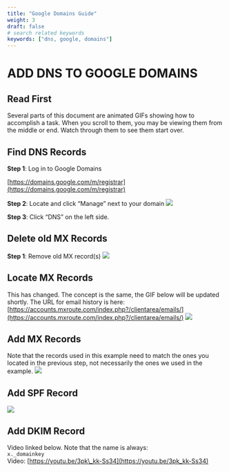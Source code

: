 ```yaml
---
title: "Google Domains Guide"
weight: 3
draft: false
# search related keywords
keywords: ["dns, google, domains"]
---
```


# ADD DNS TO GOOGLE DOMAINS

## Read First
Several parts of this document are animated GIFs showing how to accomplish a task. When you scroll to them, you may be viewing them from the middle or end. Watch through them to see them start over.

## Find DNS Records
**Step 1**: Log in to Google Domains

[https://domains.google.com/m/registrar](https://domains.google.com/m/registrar)

**Step 2**: Locate and click “Manage” next to your domain
![](https://mxrouteprod.b-cdn.net/wp-content/uploads/2020/08/gdomains-finddns-1024x153.png)

**Step 3**: Click “DNS” on the left side.

## Delete old MX Records
**Step 1**: Remove old MX record(s)
![](https://mxrouteprod.b-cdn.net/wp-content/uploads/2020/08/gdomains-deleteoldmx.gif)


## Locate MX Records
This has changed. The concept is the same, the GIF below will be updated shortly. The URL for email history is here: [https://accounts.mxroute.com/index.php?/clientarea/emails/](https://accounts.mxroute.com/index.php?/clientarea/emails/)
![](https://mxrouteprod.b-cdn.net/wp-content/uploads/2020/08/locatemxrecords-1.gif)

## Add MX Records
Note that the records used in this example need to match the ones you located in the previous step, not necessarily the ones we used in the example.
![](https://mxrouteprod.b-cdn.net/wp-content/uploads/2020/08/domains-addmx.gif)

## Add SPF Record
![](https://mxrouteprod.b-cdn.net/wp-content/uploads/2020/08/gdomains-addspf.gif)

## Add DKIM Record
Video linked below. Note that the name is always:  
`x._domainkey`  
Video: [https://youtu.be/3pk\_kk-Ss34](https://youtu.be/3pk_kk-Ss34)

